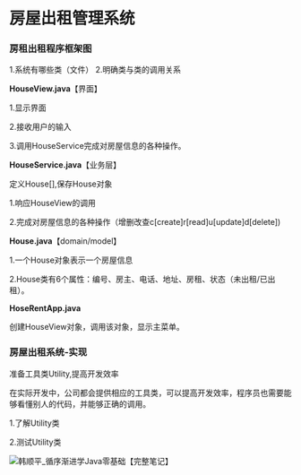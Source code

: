 # 房屋出租管理系统

### 房租出租程序框架图
1.系统有哪些类（文件）
2.明确类与类的调用关系

**HouseView.java**【界面】

1.显示界面

2.接收用户的输入

3.调用HouseService完成对房屋信息的各种操作。



**HouseService.java**【业务层】

定义House[],保存House对象

1.响应HouseView的调用

2.完成对房屋信息的各种操作（增删改查c[create]r[read]u[update]d[delete])



**House.java**【domain/model】

1.一个House对象表示一个房屋信息

2.House类有6个属性：编号、房主、电话、地址、房租、状态（未出租/已出租）。



**HoseRentApp.java**

创建HouseView对象，调用该对象，显示主菜单。



### 房屋出租系统-实现

准备工具类Utility,提高开发效率

在实际开发中，公司都会提供相应的工具类，可以提高开发效率，程序员也需要能够看懂别人的代码，并能够正确的调用。

1.了解Utility类

2.测试Utility类



![韩顺平_循序渐进学Java零基础【完整笔记】](https://qiniu.xiaainy.cn/img/%E9%9F%A9%E9%A1%BA%E5%B9%B3_%E5%BE%AA%E5%BA%8F%E6%B8%90%E8%BF%9B%E5%AD%A6Java%E9%9B%B6%E5%9F%BA%E7%A1%80%E3%80%90%E5%AE%8C%E6%95%B4%E7%AC%94%E8%AE%B0%E3%80%91.jpg)



